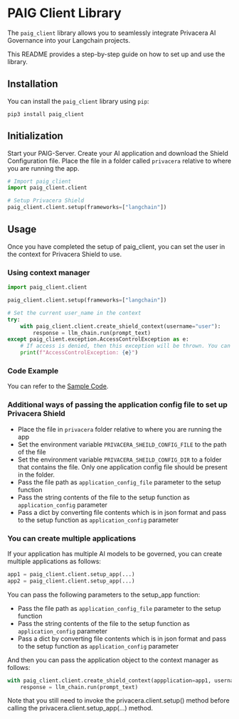 # PAIG Client Library

The `paig_client` library allows you to seamlessly integrate Privacera AI Governance into your Langchain projects. 

This README provides a step-by-step guide on how to set up and use the library.

## Installation

You can install the `paig_client` library using `pip`:

```shell
pip3 install paig_client
```

## Initialization
Start your PAIG-Server. Create your AI application and 
download the Shield Configuration file. Place the file in a folder called `privacera` relative to 
where you are running the app.

```python
# Import paig_client
import paig_client.client

# Setup Privacera Shield
paig_client.client.setup(frameworks=["langchain"])
```

## Usage
Once you have completed the setup of paig_client, you can set the user in the context 
for Privacera Shield to use.

### Using context manager

```python
import paig_client.client

paig_client.client.setup(frameworks=["langchain"])

# Set the current user_name in the context
try:
    with paig_client.client.create_shield_context(username="user"):
        response = llm_chain.run(prompt_text)
except paig_client.exception.AccessControlException as e:
    # If access is denied, then this exception will be thrown. You can handle it accordingly.
    print(f"AccessControlException: {e}")
```

### Code Example
You can refer to the [Sample Code](../../integration/python-applications.md).


### Additional ways of passing the application config file to set up Privacera Shield
- Place the file in ```privacera``` folder relative to where you are running the app
- Set the environment variable ```PRIVACERA_SHEILD_CONFIG_FILE``` to the path of the file
- Set the environment variable ```PRIVACERA_SHEILD_CONFIG_DIR``` to a folder that contains the file. Only one
  application config file should be present in the folder.
- Pass the file path as ```application_config_file``` parameter to the setup function
- Pass the string contents of the file to the setup function as ```application_config``` parameter
- Pass a dict by converting file contents which is in json format and pass to the setup function as 
  ```application_config``` parameter

### You can create multiple applications

If your application has multiple AI models to be governed, you can create multiple applications as follows:

```python
app1 = paig_client.client.setup_app(...)
app2 = paig_client.client.setup_app(...)
```
You can pass the following parameters to the setup_app function:
- Pass the file path as ```application_config_file``` parameter to the setup function
- Pass the string contents of the file to the setup function as ```application_config``` parameter
- Pass a dict by converting file contents which is in json format and pass to the setup function as 
  ```application_config``` parameter

And then you can pass the application object to the context manager as follows:

```python
with paig_client.client.create_shield_context(appplication=app1, username="user"):
    response = llm_chain.run(prompt_text)
```

Note that you still need to invoke the privacera.client.setup() method before calling the 
privacera.client.setup_app(...) method.
